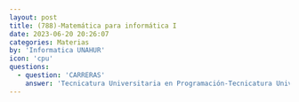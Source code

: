 ```yaml
---
layout: post
title: (788)-Matemática para informática I
date: 2023-06-20 20:26:07
categories: Materias
by: 'Informatica UNAHUR'
icon: 'cpu'
questions:
  - question: 'CARRERAS'
    answer: 'Tecnicatura Universitaria en Programación-Tecnicatura Universitaria en Redes y Operaciones-Tecnicatura Universitaria en Programación de Videojuegos-Tecnicatura Universitaria en Inteligencia Artificial-'
---
```

